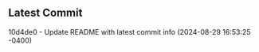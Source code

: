 
## Latest Commit
10d4de0 - Update README with latest commit info (2024-08-29 16:53:25 -0400) <Yunxi-Zhou>
